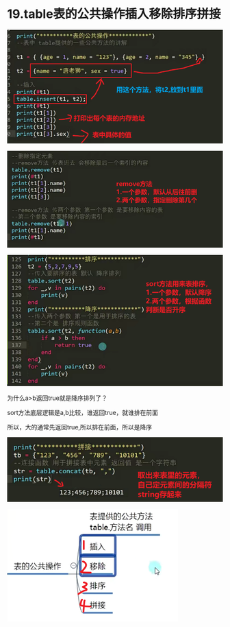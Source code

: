 # 19.table表的公共操作插入移除排序拼接

![abaf01b82ea6c7007e779f6ece59b9e6.png](image/abaf01b82ea6c7007e779f6ece59b9e6.png)

![38eafffc8d5f6910995630f298f14703.png](image/38eafffc8d5f6910995630f298f14703.png)

![6e67a6338ef90a30c2d9f1ee6f8262fe.png](image/6e67a6338ef90a30c2d9f1ee6f8262fe.png)

为什么a>b返回true就是降序排列了？

sort方法底层逻辑是a,b比较，谁返回true，就谁排在前面

所以，大的通常先返回true,所以排在前面，所以是降序

![cd2408532c135fee4f417a7c12eac498.png](image/cd2408532c135fee4f417a7c12eac498.png)

![6f2ab71f1aa9ac262ed499e8f3bdcdaa.png](image/6f2ab71f1aa9ac262ed499e8f3bdcdaa.png)
